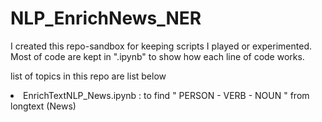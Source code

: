 # NLP_EnrichNews_NER
I created this repo-sandbox for keeping scripts I played or experimented.</br>
Most of code are kept in ".ipynb" to show how each line of code works.</br>

list of topics in this repo are list below</br>

<li>EnrichTextNLP_News.ipynb : to find " PERSON - VERB - NOUN " from longtext (News) </li>
